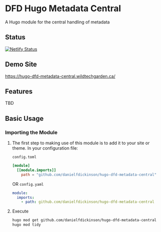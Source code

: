 # DFD Hugo Metadata Central

A Hugo module for the central handling of metadata

## Status

[![Netlify Status](https://api.netlify.com/api/v1/badges/dccfb47f-a6ea-453e-b966-a54103e1ec38/deploy-status)](https://app.netlify.com/sites/hugo-dfd-metadata-central/deploys)

## Demo Site

<https://hugo-dfd-metadata-central.wildtechgarden.ca/>

## Features

TBD
## Basic Usage
### Importing the Module

1. The first step to making use of this module is to add it to your site or theme.  In your configuration file:

   ``config.toml``
   ```toml
   [module]
     [[module.imports]]
       path = "github.com/danielfdickinson/hugo-dfd-metadata-central"
   ```
   OR
   ``config.yaml``
   ```yaml
   module:
     imports:
       - path: github.com/danielfdickinson/hugo-dfd-metadata-central
   ```
2. Execute
   ```bash
   hugo mod get github.com/danielfdickinson/hugo-dfd-metadata-central
   hugo mod tidy
   ```
